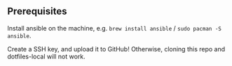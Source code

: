 ## Prerequisites
Install ansible on the machine, e.g. `brew install ansible` / `sudo pacman -S ansible`.

Create a SSH key, and upload it to GitHub! Otherwise, cloning this repo and dotfiles-local will not work.
